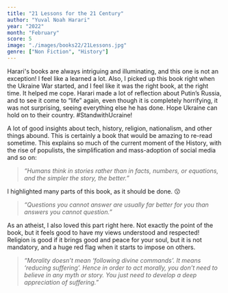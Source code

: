 ```yaml
---
title: "21 Lessons for the 21 Century"
author: "Yuval Noah Harari"
year: "2022"
month: "February"
score: 5
image: "./images/books22/21Lessons.jpg"
genre: ["Non Fiction", "History"]
---
```


Harari's books are always intriguing and illuminating, and this one is not an exception! I feel like a learned a lot. Also, I picked up this book right when the Ukraine War started, and I feel like it was the right book, at the right time. It helped me cope. Harari made a lot of reflection about Putin’s Russia, and to see it come to “life” again, even though it is completely horrifying, it was not surprising, seeing everything else he has done. Hope Ukraine can hold on to their country. #StandwithUcraine!

A lot of good insights about tech, history, religion, nationalism, and other things abound. This is certainly a book that would be amazing to re-read sometime. This explains so much of the current moment of the History, with the rise of populists, the simplification and mass-adoption of social media and so on:

> _“Humans think in stories rather than in facts, numbers, or equations, and the simpler the story, the better.”_

I highlighted many parts of this book, as it should be done. 😗

> _“Questions you cannot answer are usually far better for you than answers you cannot question.”_

As an atheist, I also loved this part right here. Not exactly the point of the book, but it feels good to have my views understood and respected! Religion is good if it brings good and peace for your soul, but it is not mandatory, and a huge red flag when it starts to impose on others.

> _“Morality doesn’t mean ‘following divine commands’. It means ‘reducing suffering’. Hence in order to act morally, you don’t need to believe in any myth or story. You just need to develop a deep appreciation of suffering.”_
